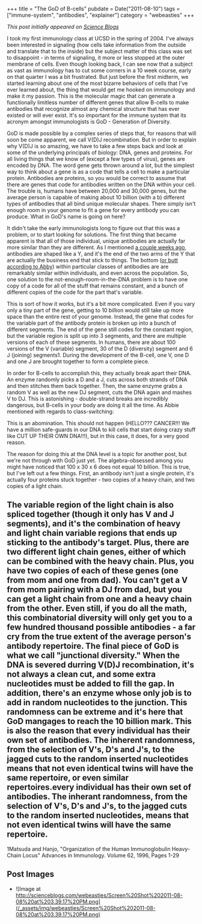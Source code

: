 +++
title = "The GoD of B-cells"
pubdate = Date("2011-08-10")
tags = ["immune-system", "antibodies", "explainer"]
category = "webeasties"
+++

_This post initially appeared on [Science Blogs](http://scienceblogs.com/webeasties)_

I took my first immunology class at UCSD in the spring of 2004. I've always been interested in signaling (how cells take information from the outside and translate that to the inside) but the subject matter of this class was set to disappoint - in terms of signaling, it more or less stopped at the outer membrane of cells. Even though looking back, I can see now that a subject as vast as immunology has to cut some corners in a 10 week course, early on that quarter I was a bit frustrated. But just before the first midterm, we started learning about one of the most bizarre behaviors of cells that I've ever learned about, the thing that would get me hooked on immunology and make it my passion. This is the molecular magic that can generate a functionally limitless number of different genes that allow B-cells to make antibodies that recognize almost any chemical structure that has ever existed or will ever exist. It's so important for the immune system that its acronym amongst immunologists is GoD - Generation of Diversity.

GoD is made possible by a complex series of steps that, for reasons that will soon be come apparent, we call V(D)J recombination. But in order to explain why V(D)J is so amazing, we have to take a few steps back and look at some of the underlying principals of biology: DNA, genes and proteins. For all living things that we know of (except a few types of virus), genes are encoded by DNA. The word gene gets thrown around a lot, but the simplest way to think about a gene is as a code that tells a cell to make a particular protein. Antibodies are proteins, so you would be correct to assume that there are genes that code for antibodies written on the DNA within your cell. The trouble is, humans have between 20,000 and 30,000 genes, but the average person is capable of making about 10 billion (with a b) different types of antibodies that all bind unique molecular shapes. There simply isn't enough room in your genome to fit a gene for every antibody you can produce. What in GoD's name is going on here?

It didn't take the early immunologists long to figure out that this was a problem, or to start looking for solutions. The first thing that became apparent is that all of those individual, unique antibodies are actually far more similar than they are different. As I mentioned [a couple weeks ago](http://scienceblogs.com/webeasties/2011/07/serum_sickness_and_the_problem.php), antibodies are shaped like a Y, and it's the end of the two arms of the Y that are actually the business end that stick to things. The bottom ([or butt according to Abby](http://scienceblogs.com/erv/2011/08/antibodies_evolution_in_action.php)) within particular classes of antibodies are are remarkably similar within individuals, and even across the population. 
So, one solution to the not-enough-room-in-the-DNA problem is to have one copy of a code for all of the stuff that remains constant, and a bunch of different copies of the code for the part that's variable.

This is sort of how it works, but it's a bit more complicated. Even if you vary only a tiny part of the gene, getting to 10 billion would still take up more space than the entire rest of your genome. Instead, the gene that codes for the variable part of the antibody protein is broken up into a bunch of different segments. The end of the gene still codes for the constant region, but the variable region is split up into 3 segments, and there are multiple versions of each of these segments. In humans, there are about 100 versions of the V (variable) segment, 30 of the D (diversity) segment and 6 J (joining) segments1. During the development of the B-cell, one V, one D and one J are brought together to form a complete piece. 

In order for B-cells to accomplish this, they actually break apart their DNA. An enzyme randomly picks a D and a J, cuts across both strands of DNA and then stitches them back together. Then, the same enzyme grabs a random V as well as the new DJ segment, cuts the DNA again and mashes V to DJ. 
This is astonishing - double-strand breaks are incredibly dangerous, but B-cells in your body are doing it all the time. As Abbie mentioned with regards to class-switching:

This is an abomination. This should not happen (HELLO\?\?\? CANCER!!! We have a million safe-guards in our DNA to kill cells that start doing crazy stuff like CUT UP THEIR OWN DNA!!!), but in this case, it does, for a very good reason.

The reason for doing this at the DNA level is a topic for another post, but we're not through with GoD just yet. The algebra-obsessed among you might have noticed that 100 x 30 x 6 does not equal 10 billion. This is true, but I've left out a few things. First, an antibody isn't just a single protein, it's actually four proteins stuck together - two copies of a heavy chain, and two copies of a light chain.

The variable region of the light chain is also spliced together (though it only has V and J segments), and it's the combination of heavy and light chain variable regions that ends up sticking to the antibody's target. Plus, there are two different light chain genes, either of which can be combined with the heavy chain. Plus, you have two copies of each of these genes (one from mom and one from dad). You can't get a V from mom pairing with a DJ from dad, but you can get a light chain from one and a heavy chain from the other. Even still, if you do all the math, this combinatorial diversity will only get you to a few hundred thousand possible antibodies - a far cry from the true extent of the average person's antibody repertoire. 
The final piece of GoD is what we call "junctional diversity." When the DNA is severed durring V(D)J recombination, it's not always a clean cut, and some extra nucleotides must be added to fill the gap. In addition, there's an enzyme whose only job is to add in random nucleotides to the junction. This randomness can be extreme and it's here that GoD mangages to reach the 10 billion mark. This is also the reason that every individual has their own set of antibodies. The inherent randomness, from the selection of V's, D's and J's, to the jagged cuts to the random inserted nucleotides means that not even identical twins will have the same repertoire, or even similar repertoires.every individual has their own set of antibodies. The inherant randomness, from the selection of V's, D's and J's, to the jagged cuts to the random inserted nucleotides, means that not even identical twins will have the same repertoire. 
---

1Matsuda and Hanjo, "Organization of the Human Immunoglobulin Heavy-Chain Locus" Advances in Immunology. Volume 62, 1996, Pages 1-29

      
  

 ## Post Images

- ![Image at http://scienceblogs.com/webeasties/Screen%20Shot%202011-08-08%20at%203.39.17%20PM.png](/_assets/img/webeasties/Screen%20Shot%202011-08-08%20at%203.39.17%20PM.png)

